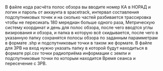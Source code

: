 В файле кода расчёта полос обзора вы вводите номер КА в НОРАД и логин и пароль от аккаунта в spacetrack, интервал составления подспутниковых точек и на сколько частей разбивается трассировка чтобы не пересикать 180 мередиан больше одного раза, Метрическую систему координат и день для полос обзора, после чего вводтся углы визирования и обзора, и папка в которую всё скидывается, после чего в указанную папку сохранятся полосы обзора по заданным парамметрам в формате .shp и подспутниковые точки в таком же формате.
В файле для ЗРВ на вход нужно указать папку в которой будут находиться в формате ppi.csv точки радиоприёма информации с земли и подспутниковые точки по которым находится Время сеанса и пересечение с ЗРВ.
